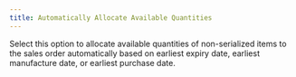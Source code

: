 ```yaml
---
title: Automatically Allocate Available Quantities
---
```



Select this option to allocate available quantities of non-serialized  items to the sales order automatically based on earliest expiry date,  earliest manufacture date, or earliest purchase date.
